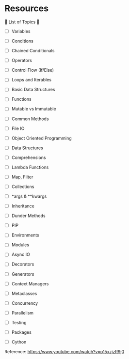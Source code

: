 # Resources

📘 List of Topics 📘    
- [ ] Variables    
- [ ] Conditions    
- [ ] Chained Conditionals    
- [ ] Operators    
- [ ] Control Flow (If/Else)    
- [ ] Loops and Iterables    
- [ ] Basic Data Structures    
- [ ] Functions    
- [ ] Mutable vs Immutable    
- [ ] Common Methods    
- [ ] File IO    
    
- [ ] Object Oriented Programming    
- [ ] Data Structures    
- [ ] Comprehensions     
- [ ] Lambda Functions    
- [ ] Map, Filter    
- [ ] Collections    
- [ ] *args & **kwargs    
- [ ] Inheritance    
- [ ] Dunder Methods    
- [ ] PIP    
- [ ] Environments    
- [ ] Modules    
- [ ] Async IO    
    
- [ ] Decorators    
- [ ] Generators     
- [ ] Context Managers    
- [ ] Metaclasses    
- [ ] Concurrency     
- [ ] Parallelism     
- [ ] Testing    
- [ ] Packages    
- [ ] Cython    
    
Reference: https://www.youtube.com/watch?v=p15xzjzR9j0
